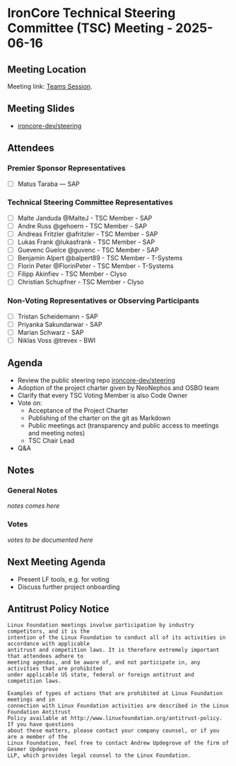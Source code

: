 # IronCore Technical Steering Committee (TSC) Meeting - 2025-06-16

## Meeting Location

Meeting link: [Teams Session](https://teams.microsoft.com/l/meetup-join/19%3ameeting_ZjBhMmRlYTktNmM4ZS00NzU5LWJhNTAtNGNlNTE3YzkzMGM0%40thread.v2/0?context=%7b%22Tid%22%3a%2242f7676c-f455-423c-82f6-dc2d99791af7%22%2c%22Oid%22%3a%22578f718e-25a3-468a-a841-6c188c72c941%22%7d).

## Meeting Slides

- [ironcore-dev/steering](https://github.com/ironcore-dev/steering)

## Attendees

### Premier Sponsor Representatives

- [ ] Matus Taraba — SAP

### Technical Steering Committee Representatives

- [ ] Malte Janduda @MalteJ - TSC Member - SAP
- [ ] Andre Russ @gehoern - TSC Member - SAP
- [ ] Andreas Fritzler @afritzler - TSC Member - SAP
- [ ] Lukas Frank @lukasfrank - TSC Member - SAP
- [ ] Guevenc Guelce @guvenc - TSC Member - SAP
- [ ] Benjamin Alpert @balpert89 - TSC Member - T-Systems
- [ ] Florin Peter @FlorinPeter - TSC Member - T-Systems
- [ ] Filipp Akinfiev - TSC Member - Clyso
- [ ] Christian Schupfner - TSC Member - Clyso

### Non-Voting Representatives or Observing Participants

- [ ] Tristan Scheidemann - SAP
- [ ] Priyanka Sakundarwar - SAP
- [ ] Marian Schwarz - SAP
- [ ] Niklas Voss @trevex - BWI

## Agenda

* Review the public steering repo [ironcore-dev/steering](https://github.com/ironcore-dev/steering)
* Adoption of the project charter given by NeoNephos and OSBO team
* Clarify that every TSC Voting Member is also Code Owner
* Vote on:
  * Acceptance of the Project Charter
  * Publishing of the charter on the git as Markdown
  * Public meetings act (transparency and public access to meetings and meeting notes) 
  * TSC Chair Lead
* Q&A

## Notes

### General Notes
_notes comes here_

### Votes
_votes to be documented here_

## Next Meeting Agenda

- Present LF tools, e.g. for voting
- Discuss further project onboarding

## Antitrust Policy Notice

	Linux Foundation meetings involve participation by industry competitors, and it is the 
	intention of the Linux Foundation to conduct all of its activities in accordance with applicable 
	antitrust and competition laws. It is therefore extremely important that attendees adhere to 
	meeting agendas, and be aware of, and not participate in, any activities that are prohibited 
	under applicable US state, federal or foreign antitrust and competition laws.

	Examples of types of actions that are prohibited at Linux Foundation meetings and in 
	connection with Linux Foundation activities are described in the Linux Foundation Antitrust 
	Policy available at http://www.linuxfoundation.org/antitrust-policy. If you have questions 
	about these matters, please contact your company counsel, or if you are a member of the 
	Linux Foundation, feel free to contact Andrew Updegrove of the firm of Gesmer Updegrove 
	LLP, which provides legal counsel to the Linux Foundation.
